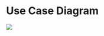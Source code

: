 # Use Case Diagram
<img src="https://github.com/javagurulv/-java_2_monday_february_2023_online/blob/main/team_eln/Use%20Case%20Diagram.png?raw=true">

